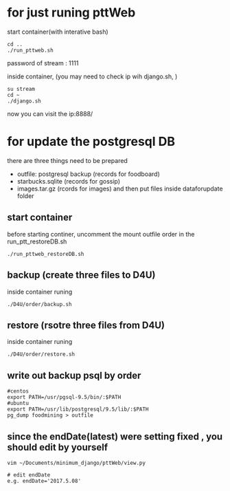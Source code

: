 # for just runing pttWeb


start container(with interative bash)

```
cd ..
./run_pttweb.sh
```

password of stream : 1111

inside container, (you may need to check ip wih django.sh, )
```
su stream
cd ~
./django.sh
```

now you can visit the ip:8888/


# for update the postgresql DB
there are three things need to be prepared
- outfile: postgresql backup (records for foodboard)
- starbucks.sqlite (records for gossip)
- images.tar.gz (rcords for images)
and then put files inside dataforupdate folder


## start container
before starting continer, uncomment the mount outfile order in the run_ptt_restoreDB.sh
```
./run_pttweb_restoreDB.sh
```

## backup (create three files to D4U)
inside container runing 
```
./D4U/order/backup.sh
```

## restore (rsotre three files from D4U)
inside container runing 
```
./D4U/order/restore.sh
```


## write out backup psql by order
```
#centos
export PATH=/usr/pgsql-9.5/bin/:$PATH 
#ubuntu
export PATH=/usr/lib/postgresql/9.5/lib/:$PATH
pg_dump foodmining > outfile
```


## since the endDate(latest) were setting fixed , you should edit by yourself
```
vim ~/Documents/minimum_django/pttWeb/view.py

# edit endDate
e.g. endDate='2017.5.08'
```
